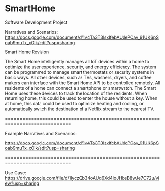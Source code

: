 # SmartHome
Software Development Project

Narratives and Scenarios:
https://docs.google.com/document/d/1v4Ta3T3lsxlfebAUdePCav_91UK6pSoab9muTx_xOIk/edit?usp=sharing


Smart Home Revision

The Smart Home intelligently manages all IoT devices within a home to optimize the user experience, security, and energy efficiency. The system can be programmed to manage smart thermostats or security systems in basic ways. All other devices, such as TVs, washers, dryers, and coffee makers can interface with the Smart Home API to be controlled remotely. All residents of a home can connect a smartphone or smartwatch. The Smart Home uses these devices to track the location of the residents. When returning home, this could be used to enter the house without a key. When at home, this data could be used to optimize heating and cooling, or automatically switch the destination of a Netflix stream to the nearest TV.



=============================================================================

Example Narratives and Scenarios:

https://docs.google.com/document/d/1v4Ta3T3lsxlfebAUdePCav_91UK6pSoab9muTx_xOIk/edit?usp=sharing

=============================================================================

Use Case:
https://drive.google.com/file/d/1lyczQb34oAUq6Xd4ioJHbeB8wJe7C72u/view?usp=sharing
